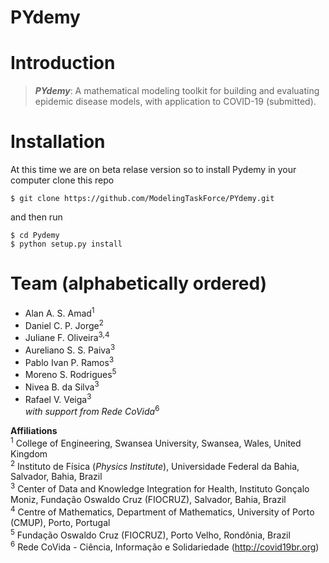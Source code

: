# PYdemy

# Introduction

> *__PYdemy__*: A mathematical modeling toolkit for building and evaluating epidemic disease models, with application to COVID-19 (submitted).


# Installation

At this time we are on beta relase version so to install Pydemy in your computer clone this repo

```shell
$ git clone https://github.com/ModelingTaskForce/PYdemy.git
```
and then run


```shell
$ cd Pydemy
$ python setup.py install
```


# Team (alphabetically ordered)
- Alan A. S. Amad<sup>1</sup> [<img src="https://fauufpa.files.wordpress.com/2010/05/plataforma-lattes1.jpg" width="15" height="15">](http://lattes.cnpq.br/6801813581350104)
- Daniel C. P. Jorge<sup>2</sup> [<img src="https://fauufpa.files.wordpress.com/2010/05/plataforma-lattes1.jpg" width="15" height="15">](http://lattes.cnpq.br/0919005143796420)
- Juliane F. Oliveira<sup>3,4</sup> [<img src="https://fauufpa.files.wordpress.com/2010/05/plataforma-lattes1.jpg" width="15" height="15">](http://lattes.cnpq.br/1597320074497161)
- Aureliano S. S. Paiva<sup>3</sup> [<img src="https://fauufpa.files.wordpress.com/2010/05/plataforma-lattes1.jpg" width="15" height="15">](http://lattes.cnpq.br/0632668026047114)
- Pablo Ivan P. Ramos<sup>3</sup> [<img src="https://ppgrn.ufms.br/files/2019/11/google-academco.png" width="15" height="15">](https://scholar.google.com/citations?user=6-DJ7XwAAAAJ)[<img src="https://fauufpa.files.wordpress.com/2010/05/plataforma-lattes1.jpg" width="15" height="15">](http://lattes.cnpq.br/8669778446107111)
- Moreno S. Rodrigues<sup>5</sup> [<img src="https://ppgrn.ufms.br/files/2019/11/google-academco.png" width="15" height="15">](https://scholar.google.com.br/citations?user=Cd_LS0wAAAAJ)[<img src="https://fauufpa.files.wordpress.com/2010/05/plataforma-lattes1.jpg" width="15" height="15">](http://lattes.cnpq.br/3986188118296071)
- Nivea B. da Silva<sup>3</sup> [<img src="https://fauufpa.files.wordpress.com/2010/05/plataforma-lattes1.jpg" width="15" height="15">](http://lattes.cnpq.br/2365687224418330)
- Rafael V. Veiga<sup>3</sup> [<img src="https://fauufpa.files.wordpress.com/2010/05/plataforma-lattes1.jpg" width="15" height="15">](http://lattes.cnpq.br/0782333764868447)<br>
_with support from Rede CoVida_<sup>6</sup>

__Affiliations__<br>
<sup>1</sup> College of Engineering, Swansea University, Swansea, Wales, United Kingdom<br>
<sup>2</sup> Instituto de Física (_Physics Institute_), Universidade Federal da Bahia, Salvador, Bahia, Brazil<br>
<sup>3</sup> Center of Data and Knowledge Integration for Health, Instituto Gonçalo Moniz, Fundação Oswaldo Cruz (FIOCRUZ), Salvador, Bahia, Brazil<br>
<sup>4</sup> Centre of Mathematics, Department of Mathematics, University of Porto (CMUP), Porto, Portugal<br>
<sup>5</sup> Fundação Oswaldo Cruz (FIOCRUZ), Porto Velho, Rondônia, Brazil<br>
<sup>6</sup> Rede CoVida - Ciência, Informação e Solidariedade (http://covid19br.org)

